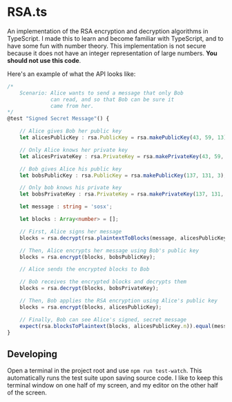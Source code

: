 # RSA.ts

An implementation of the RSA encryption and decryption algorithms in TypeScript. I made this to learn and become familiar with
TypeScript, and to have some fun with number theory. This implementation is not secure because it does not have an integer
representation of large numbers. **You should not use this code**.

Here's an example of what the API looks like:

```TypeScript
/*
    Scenario: Alice wants to send a message that only Bob
              can read, and so that Bob can be sure it
              came from her.
*/
@test "Signed Secret Message"() {

    // Alice gives Bob her public key
    let alicesPublicKey : rsa.PublicKey = rsa.makePublicKey(43, 59, 13);

    // Only Alice knows her private key
    let alicesPrivateKey : rsa.PrivateKey = rsa.makePrivateKey(43, 59, 13);

    // Bob gives Alice his public key
    let bobsPublicKey : rsa.PublicKey = rsa.makePublicKey(137, 131, 3);

    // Only bob knows his private key
    let bobsPrivateKey : rsa.PrivateKey = rsa.makePrivateKey(137, 131, 3);

    let message : string = 'sosx';

    let blocks : Array<number> = [];

    // First, Alice signs her message
    blocks = rsa.decrypt(rsa.plaintextToBlocks(message, alicesPublicKey.n), alicesPrivateKey);

    // Then, Alice encrypts her message using Bob's public key
    blocks = rsa.encrypt(blocks, bobsPublicKey);

    // Alice sends the encrypted blocks to Bob

    // Bob receives the encrypted blocks and decrypts them
    blocks = rsa.decrypt(blocks, bobsPrivateKey);

    // Then, Bob applies the RSA encryption using Alice's public key
    blocks = rsa.encrypt(blocks, alicesPublicKey);

    // Finally, Bob can see Alice's signed, secret message
    expect(rsa.blocksToPlaintext(blocks, alicesPublicKey.n)).equal(message);
}
```

## Developing

Open a terminal in the project root and use ```npm run test-watch```. This automatically runs the test suite upon saving source code. I like to keep this terminal window on one half of my screen,
and my editor on the other half of the screen.
